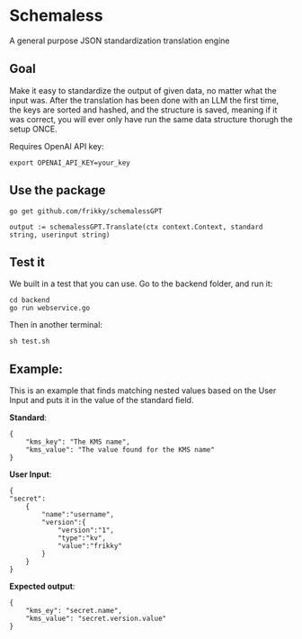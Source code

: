 # Schemaless
A general purpose JSON standardization translation engine

## Goal
Make it easy to standardize the output of given data, no matter what the input was. After the translation has been done with an LLM the first time, the keys are sorted and hashed, and the structure is saved, meaning if it was correct, you will ever only have run the same data structure thorugh the setup ONCE. 

Requires OpenAI API key:
```
export OPENAI_API_KEY=your_key
```

## Use the package
```
go get github.com/frikky/schemalessGPT
```

```
output := schemalessGPT.Translate(ctx context.Context, standard string, userinput string) 
```

## Test it
We built in a test that you can use. Go to the backend folder, and run it:
```
cd backend
go run webservice.go
```

Then in another terminal:
```
sh test.sh
```

## Example:
This is an example that finds matching nested values based on the User Input and puts it in the value of the standard field.

**Standard**:
```
{
	"kms_key": "The KMS name",
	"kms_value": "The value found for the KMS name"
}
```

**User Input**:
```
{
"secret":
	{
		"name":"username",
		"version":{
			"version":"1",
			"type":"kv",
			"value":"frikky"
		}
	}
}
```

**Expected output**: 
```
{
	"kms_ey": "secret.name",
	"kms_value": "secret.version.value"
}
```

